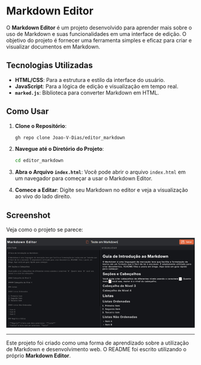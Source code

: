 # Markdown Editor

O **Markdown Editor** é um projeto desenvolvido para aprender mais sobre o uso de Markdown e suas funcionalidades em uma interface de edição. O objetivo do projeto é fornecer uma ferramenta simples e eficaz para criar e visualizar documentos em Markdown.

## Tecnologias Utilizadas

- **HTML/CSS**: Para a estrutura e estilo da interface do usuário.
- **JavaScript**: Para a lógica de edição e visualização em tempo real.
- **`marked.js`**: Biblioteca para converter Markdown em HTML.

## Como Usar

1. **Clone o Repositório**:
    ```bash
    gh repo clone Joao-V-Dias/editor_markdown
    ```

2. **Navegue até o Diretório do Projeto**:
    ```bash
    cd editor_markdown
    ```

3. **Abra o Arquivo `index.html`**:
    Você pode abrir o arquivo `index.html` em um navegador para começar a usar o Markdown Editor.

4. **Comece a Editar**:
    Digite seu Markdown no editor e veja a visualização ao vivo do lado direito.

## Screenshot

Veja como o projeto se parece:

![Screenshot do Markdown Editor](https://raw.githubusercontent.com/Joao-V-Dias/editor_markdown/main/icon/image.png?token=GHSAT0AAAAAACUS6BJLT2B7O5GHDHJOEISIZV6UE7A)

---

Este projeto foi criado como uma forma de aprendizado sobre a utilização de Markdown e desenvolvimento web. O README foi escrito utilizando o próprio **Markdown Editor**.
